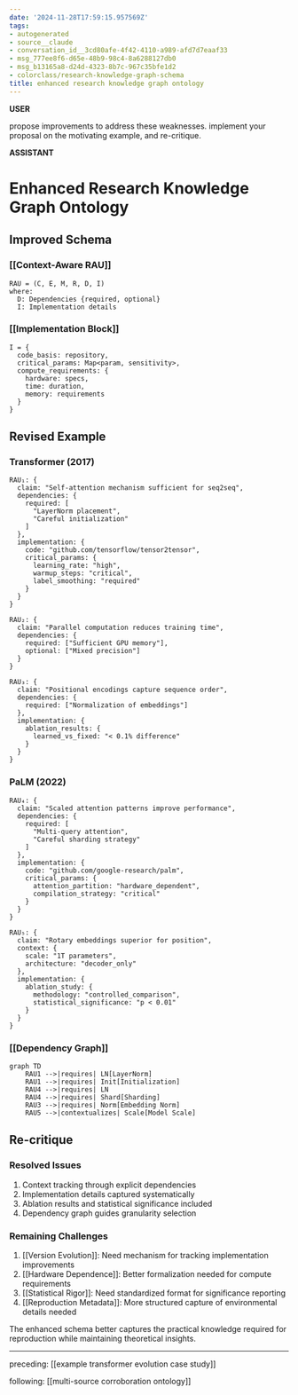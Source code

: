 ```yaml
---
date: '2024-11-28T17:59:15.957569Z'
tags:
- autogenerated
- source__claude
- conversation_id__3cd80afe-4f42-4110-a989-afd7d7eaaf33
- msg_777ee8f6-d65e-48b9-98c4-8a6288127db0
- msg_b13165a8-d24d-4323-8b7c-967c35bfe1d2
- colorclass/research-knowledge-graph-schema
title: enhanced research knowledge graph ontology
---
```


**USER**

propose improvements to address these weaknesses. implement your proposal on the motivating example, and re-critique.


**ASSISTANT**

# Enhanced Research Knowledge Graph Ontology

## Improved Schema

### [[Context-Aware RAU]]
```
RAU = (C, E, M, R, D, I)
where:
  D: Dependencies {required, optional}
  I: Implementation details
```

### [[Implementation Block]]
```
I = {
  code_basis: repository,
  critical_params: Map<param, sensitivity>,
  compute_requirements: {
    hardware: specs,
    time: duration,
    memory: requirements
  }
}
```

## Revised Example

### Transformer (2017)
```
RAU₁: {
  claim: "Self-attention mechanism sufficient for seq2seq",
  dependencies: {
    required: [
      "LayerNorm placement",
      "Careful initialization"
    ]
  },
  implementation: {
    code: "github.com/tensorflow/tensor2tensor",
    critical_params: {
      learning_rate: "high",
      warmup_steps: "critical",
      label_smoothing: "required"
    }
  }
}

RAU₂: {
  claim: "Parallel computation reduces training time",
  dependencies: {
    required: ["Sufficient GPU memory"],
    optional: ["Mixed precision"]
  }
}

RAU₃: {
  claim: "Positional encodings capture sequence order",
  dependencies: {
    required: ["Normalization of embeddings"]
  },
  implementation: {
    ablation_results: {
      learned_vs_fixed: "< 0.1% difference"
    }
  }
}
```

### PaLM (2022)
```
RAU₄: {
  claim: "Scaled attention patterns improve performance",
  dependencies: {
    required: [
      "Multi-query attention",
      "Careful sharding strategy"
    ]
  },
  implementation: {
    code: "github.com/google-research/palm",
    critical_params: {
      attention_partition: "hardware_dependent",
      compilation_strategy: "critical"
    }
  }
}

RAU₅: {
  claim: "Rotary embeddings superior for position",
  context: {
    scale: "1T parameters",
    architecture: "decoder_only"
  },
  implementation: {
    ablation_study: {
      methodology: "controlled_comparison",
      statistical_significance: "p < 0.01"
    }
  }
}
```

### [[Dependency Graph]]
```mermaid
graph TD
    RAU1 -->|requires| LN[LayerNorm]
    RAU1 -->|requires| Init[Initialization]
    RAU4 -->|requires| LN
    RAU4 -->|requires| Shard[Sharding]
    RAU3 -->|requires| Norm[Embedding Norm]
    RAU5 -->|contextualizes| Scale[Model Scale]
```

## Re-critique

### Resolved Issues
1. Context tracking through explicit dependencies
2. Implementation details captured systematically
3. Ablation results and statistical significance included
4. Dependency graph guides granularity selection

### Remaining Challenges
1. [[Version Evolution]]: Need mechanism for tracking implementation improvements
2. [[Hardware Dependence]]: Better formalization needed for compute requirements
3. [[Statistical Rigor]]: Need standardized format for significance reporting
4. [[Reproduction Metadata]]: More structured capture of environmental details needed

The enhanced schema better captures the practical knowledge required for reproduction while maintaining theoretical insights.


---

preceding: [[example transformer evolution case study]]  


following: [[multi-source corroboration ontology]]